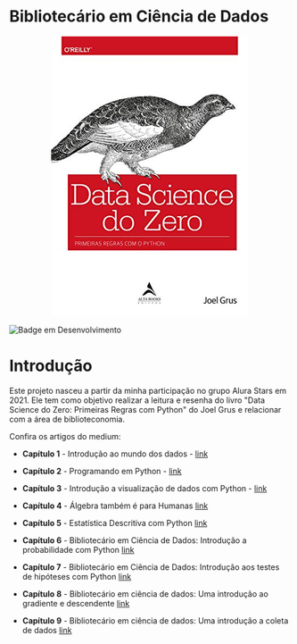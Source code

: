 # Bibliotecário em Ciência de Dados

<p align="center"> 
<img src="https://raw.githubusercontent.com/FranciscoFoz/Bibliotecario_em_Ciencia_de_Dados/main/Imagens/Data_Science_Zero.jpg"></a> 
</p>

![Badge em Desenvolvimento](http://img.shields.io/static/v1?label=STATUS&message=EM%20DESENVOLVIMENTO&color=GREEN&style=for-the-badge)

# Introdução
Este projeto nasceu a partir da minha participação no grupo Alura Stars em 2021.
Ele tem como objetivo realizar a leitura e resenha do livro "Data Science do Zero: Primeiras Regras com Python" do Joel Grus e relacionar com a área de biblioteconomia.

Confira os artigos do medium:

* **Capítulo 1** - Introdução ao mundo dos dados -  <a href="https://franciscofoz.medium.com/bibliotec%C3%A1rio-em-ci%C3%AAncia-de-dados-introdu%C3%A7%C3%A3o-ao-mundo-dos-dados-d8a97563f1e2" target="_blank">link</a> </p>
* **Capítulo 2** - Programando em Python -  <a href="https://franciscofoz.medium.com/bibliotec%C3%A1rio-em-ci%C3%AAncia-de-dados-programando-em-python-5b78a4439b9fF" target="_blank">link</a> </p>
* **Capítulo 3** - Introdução a visualização de dados com Python - <a href="https://franciscofoz.medium.com/bibliotec%C3%A1rio-em-ci%C3%AAncia-de-dados-introdu%C3%A7%C3%A3o-%C3%A0-visualiza%C3%A7%C3%A3o-de-dados-com-python-bc951b53f006" target="_blank">link</a> </p>
* **Capítulo 4** - Álgebra também é para Humanas <a href="https://franciscofoz.medium.com/bibliotec%C3%A1rio-em-ci%C3%AAncia-de-dados-%C3%A1lgebra-tamb%C3%A9m-%C3%A9-para-humanas-5681d5fada8b" target="_blank">link</a> </p>
* **Capítulo 5** - Estatística Descritiva com Python <a href="https://franciscofoz.medium.com/bibliotec%C3%A1rio-em-ci%C3%AAncia-de-dados-estat%C3%ADstica-descritiva-com-python-b999e5e1d0d8" target="_blank">link</a> </p>
* **Capítulo 6** - Bibliotecário em Ciência de Dados: Introdução a probabilidade com Python <a href="https://franciscofoz.medium.com/bibliotec%C3%A1rio-em-ci%C3%AAncia-de-dados-introdu%C3%A7%C3%A3o-a-probabilidade-com-python-6b2adb863d0f" target="_blank">link</a> </p>
* **Capítulo 7** - Bibliotecário em Ciência de Dados: Introdução aos testes de hipóteses com Python <a href="https://franciscofoz.medium.com/bibliotec%C3%A1rio-em-ci%C3%AAncia-de-dados-introdu%C3%A7%C3%A3o-aos-testes-de-hip%C3%B3teses-com-python-e21404bb1097" target="_blank">link</a> </p>
* **Capítulo 8** - Bibliotecário em ciência de dados: Uma introdução ao gradiente e descendente <a href="https://franciscofoz.medium.com/bibliotec%C3%A1rio-em-ci%C3%AAncia-de-dados-uma-introdu%C3%A7%C3%A3o-ao-gradiente-e-descendente-f6f2a39a55de" target="_blank">link</a> </p>
* **Capítulo 9** - Bibliotecário em ciência de dados: Uma introdução a coleta de dados <a href="https://medium.com/@franciscofoz/bibliotec%C3%A1rio-em-ci%C3%AAncia-de-dados-uma-introdu%C3%A7%C3%A3o-a-coleta-de-dados-6420a36a6484" target="_blank">link</a> </p>

